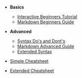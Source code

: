 - **Basics**

  - [Interactive Beginners Tutorial](https://www.markdowntutorial.com/lesson/1/)
  - [Markdown Beginners Guide](https://www.markdownguide.org/getting-started/)

- **Advanced**

  - [Syntax Do's and Dont's](https://www.markdownguide.org/basic-syntax/)
  - [Markdown Advanced Guide](https://www.w3schools.io/file/markdown-comments/)
  - [Extended Syntax](https://www.markdownguide.org/extended-syntax/)

- [Simple Cheatsheet](https://www.interviewbit.com/markdown-cheat-sheet/)

- [Extended Cheatsheet](https://towardsdatascience.com/the-ultimate-markdown-cheat-sheet-3d3976b31a0)
